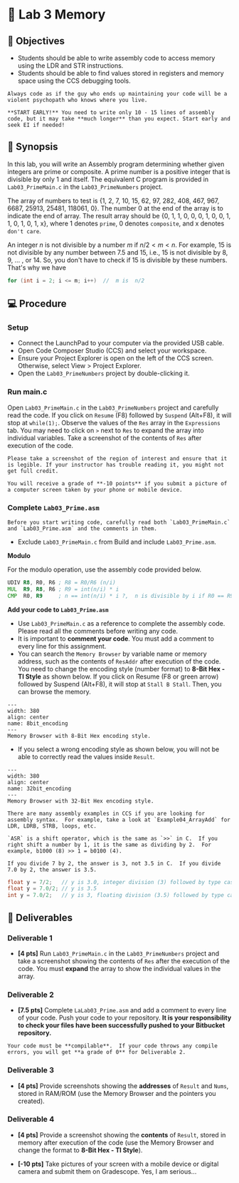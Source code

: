 # 🔬 Lab 3 Memory 

## 📌 Objectives
- Students should be able to write assembly code to access memory using the LDR and STR instructions.
- Students should be able to find values stored in registers and memory space using the CCS debugging tools.

```{note}
Always code as if the guy who ends up maintaining your code will be a violent psychopath who knows where you live.
```


```{tip}
**START EARLY!** You need to write only 10 - 15 lines of assembly code, but it may take **much longer** than you expect. Start early and seek EI if needed!
```

## 📜 Synopsis
In this lab, you will write an Assembly program determining whether given integers are prime or composite.  A prime number is a positive integer that is divisible by only 1 and itself.  The equivalent C program is provided in `Lab03_PrimeMain.c` in the `Lab03_PrimeNumbers` project.

The array of numbers to test is {1, 2, 7, 10, 15, 62, 97, 282, 408, 467, 967, 6687, 25913, 25481, 118061, 0}. The number 0 at the end of the array is to indicate the end of array.  The result array should be {0, 1, 1, 0, 0, 0, 1, 0, 0, 1, 1, 0, 1, 0, 1, x}, where 1 denotes `prime`, 0 denotes `composite`, and x denotes `don't care`.

An integer $n$ is not divisible by a number $m$ if $n/2 < m < n$.  For example, 15 is not divisible by any number between 7.5 and 15, i.e., 15 is not divisible by 8, 9, ... , or 14.  So, you don't have to check if 15 is divisible by these numbers.  That's why we have
```C
for (int i = 2; i <= m; i++)  //  m is  n/2
```

## 💻 Procedure

### Setup
- Connect the LaunchPad to your computer via the provided USB cable.
- Open Code Composer Studio (CCS) and select your workspace.
- Ensure your Project Explorer is open on the left of the CCS screen. Otherwise, select View > Project Explorer.
- Open the `Lab03_PrimeNumbers` project by double-clicking it.


### Run main.c

Open `Lab03_PrimeMain.c` in the `Lab03_PrimeNumbers` project and carefully read the code. If you click on `Resume` (F8) followed by `Suspend` (Alt+F8), it will stop at `while(1);`.  Observe the values of the `Res` array in the `Expressions` tab. You may need to click on `>` next to `Res` to expand the array into individual variables. Take a screenshot of the contents of `Res` after execution of the code.

```{warning}
Please take a screenshot of the region of interest and ensure that it is legible. If your instructor has trouble reading it, you might not get full credit.
```

```{attention}
You will receive a grade of **-10 points** if you submit a picture of a computer screen taken by your phone or mobile device.
```

### Complete `Lab03_Prime.asm`


```{tip}
Before you start writing code, carefully read both `Lab03_PrimeMain.c` and `Lab03_Prime.asm` and the comments in them.
```

- Exclude `Lab03_PrimeMain.c` from Build and include `Lab03_Prime.asm`.


**Modulo**

For the modulo operation, use the assembly code provided below.  

```asm
UDIV R8, R0, R6 ; R8 = R0/R6 (n/i)
MUL  R9, R8, R6 ; R9 = int(n/i) * i
CMP  R0, R9     ; n == int(n/i) * i ?,  n is divisible by i if R0 == R9.
```

**Add your code to `Lab03_Prime.asm`**

- Use `Lab03_PrimeMain.c` as a reference to complete the assembly code. Please read all the comments before writing any code. 
- It is important to **comment your code**. You must add a comment to every line for this assignment. 
- You can search the `Memory Browser` by variable name or memory address, such as the contents of `ResAddr` after execution of the code.  You need to change the encoding style (number format) to **8-Bit Hex - TI Style** as shown below. If you click on Resume (F8 or green arrow) followed by Suspend (Alt+F8), it will stop at `Stall B Stall`. Then, you can browse the memory.

```{figure} ./figures/Lab03_PrimeResultMemory.png
---
width: 380
align: center
name: 8bit_encoding
---
Memory Browser with 8-Bit Hex encoding style.
```

- If you select a wrong encoding style as shown below, you will not be able to correctly read the values inside `Result`.  

```{figure} ./figures/Lab03_PrimeResultMemoryBad.png
---
width: 380
align: center
name: 32bit_encoding
---
Memory Browser with 32-Bit Hex encoding style.
```

```{tip}
There are many assembly examples in CCS if you are looking for assembly syntax.  For example, take a look at `Example04_ArrayAdd` for LDR, LDRB, STRB, loops, etc.  
```

```{note}
`ASR` is a shift operator, which is the same as `>>` in C.  If you right shift a number by 1, it is the same as dividing by 2.  For example, b1000 (8) >> 1 = b0100 (4).
```

```{tip}
If you divide 7 by 2, the answer is 3, not 3.5 in C.  If you divide 7.0 by 2, the answer is 3.5.
```

```C
float y = 7/2;   // y is 3.0, integer division (3) followed by type casting w/ float
float y = 7.0/2; // y is 3.5
int y = 7.0/2;   // y is 3, floating division (3.5) followed by type casting w/ int
```

## 🚚 Deliverables

### Deliverable 1
- **[4 pts]** Run `Lab03_PrimeMain.c` in the `Lab03_PrimeNumbers` project and take a screenshot showing the contents of `Res` after the execution of the code. You must **expand** the array to show the individual values in the array.


### Deliverable 2
- **[7.5 pts]** Complete `LaLab03_Prime.asm` and add a comment to every line of your code. Push your code to your repository. **It is your responsibility to check your files have been successfully pushed to your Bitbucket repository.**

```{warning}
Your code must be **compilable**.  If your code throws any compile errors, you will get **a grade of 0** for Deliverable 2.
```

### Deliverable 3

- **[4 pts]** Provide screenshots showing the **addresses** of `Result` and `Nums`, stored in RAM/ROM (use the Memory Browser and the pointers you created).

### Deliverable 4
- **[4 pts]** Provide a screenshot showing the **contents** of `Result`, stored in memory after execution of the code (use the Memory Browser and change the format to **8-Bit Hex - TI Style**).

- **[-10 pts]** Take pictures of your screen with a mobile device or digital camera and submit them on Gradescope. Yes, I am serious...
